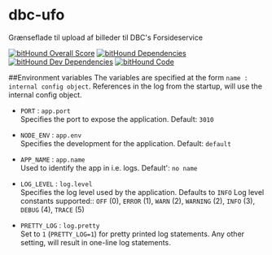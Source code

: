 # dbc-ufo
Grænseflade til upload af billeder til DBC's Forsideservice

[![bitHound Overall Score](https://www.bithound.io/github/DBCDK/dbc-ufo/badges/score.svg)](https://www.bithound.io/github/DBCDK/dbc-ufo)
[![bitHound Dependencies](https://www.bithound.io/github/DBCDK/dbc-ufo/badges/dependencies.svg)](https://www.bithound.io/github/DBCDK/dbc-ufo/dbc-ufo-1-mmj/dependencies/npm)
[![bitHound Dev Dependencies](https://www.bithound.io/github/DBCDK/dbc-ufo/badges/devDependencies.svg)](https://www.bithound.io/github/DBCDK/dbc-ufo/dbc-ufo-1-mmj/dependencies/npm)
[![bitHound Code](https://www.bithound.io/github/DBCDK/dbc-ufo/badges/code.svg)](https://www.bithound.io/github/DBCDK/dbc-ufo)

##Environment variables
The variables are specified at the form `name : internal config object`. References in the log from the startup, will use the internal config object.
- `PORT` : `app.port`  
Specifies the port to expose the application. Default: `3010`

- `NODE_ENV` : `app.env`  
Specifies the development for the application. Default: `default`

- `APP_NAME` : `app.name`  
Used to identify the app in i.e. logs. Default': `no name`

- `LOG_LEVEL` : `log.level`  
Specifies the log level used by the application. Defaults to `INFO`
Log level constants supported:: `OFF` (0), `ERROR` (1), `WARN` (2), `WARNING` (2), `INFO` (3), `DEBUG` (4), `TRACE` (5)

- `PRETTY_LOG` : `log.pretty`  
Set to `1` (`PRETTY_LOG=1`) for pretty printed log statements. Any other setting, will result in one-line log statements.
